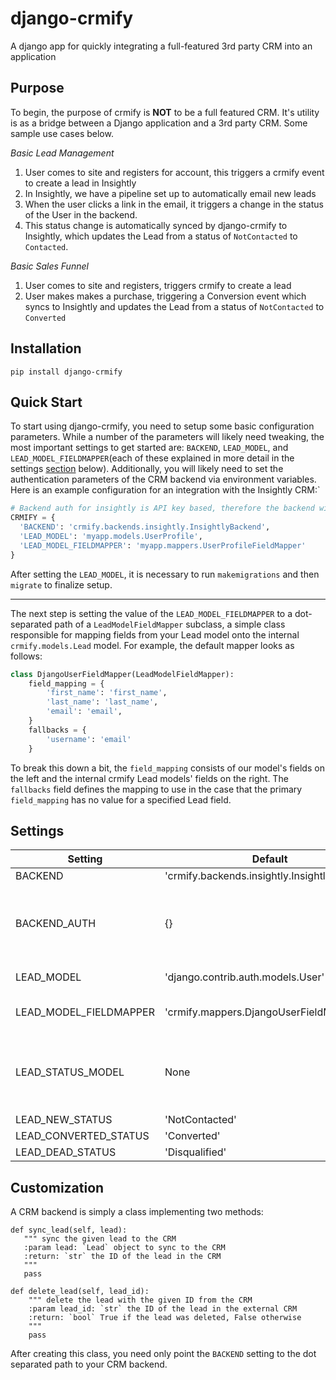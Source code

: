 # django-crmify
A django app for quickly integrating a full-featured 3rd party CRM into an application

## Purpose
To begin, the purpose of crmify is **NOT** to be a full featured CRM. It's utility is as a bridge between a Django application
and a 3rd party CRM. Some sample use cases below.
 
*Basic Lead Management*
1. User comes to site and registers for account, this triggers a crmify event to create a lead in Insightly
2. In Insightly, we have a pipeline set up to automatically email new leads
3. When the user clicks a link in the email, it triggers a change in the status of the User in the backend.
4. This status change is automatically synced by django-crmify to Insightly, which updates the Lead from a status of `NotContacted` to `Contacted`.

*Basic Sales Funnel*
1. User comes to site and registers, triggers crmify to create a lead
2. User makes makes a purchase, triggering a Conversion event which syncs to Insightly and updates the Lead from a status of `NotContacted` to `Converted`

## Installation
```
pip install django-crmify
```

## Quick Start
To start using django-crmify, you need to setup some basic configuration parameters. While a number of the parameters will likely need tweaking, the most important settings to get started are: `BACKEND`, `LEAD_MODEL`, and `LEAD_MODEL_FIELDMAPPER`(each of these explained in more detail in the settings [section](#settings) below). Additionally, you will likely need to set the authentication parameters of the CRM backend via environment variables. Here is an example configuration for an integration with the Insightly CRM:`

```python
# Backend auth for insightly is API key based, therefore the backend will be looking for an environment variable CRMIFY_BACKEND_AUTH_API_KEY for auth
CRMIFY = {
  'BACKEND': 'crmify.backends.insightly.InsightlyBackend',
  'LEAD_MODEL': 'myapp.models.UserProfile',
  'LEAD_MODEL_FIELDMAPPER': 'myapp.mappers.UserProfileFieldMapper'
}
```

After setting the `LEAD_MODEL`, it is necessary to run `makemigrations` and then `migrate` to finalize setup.

---

The next step is setting the value of the `LEAD_MODEL_FIELDMAPPER` to a dot-separated path of a `LeadModelFieldMapper` subclass, a simple class responsible for mapping fields from your Lead model onto the internal `crmify.models.Lead` model. For example, the default mapper looks as follows:

```python
class DjangoUserFieldMapper(LeadModelFieldMapper):
    field_mapping = {
        'first_name': 'first_name',
        'last_name': 'last_name',
        'email': 'email',
    }
    fallbacks = {
        'username': 'email'
    }
```

To break this down a bit, the `field_mapping` consists of our model's fields on the left and the internal crmify Lead models' fields on the right. The `fallbacks` field defines the mapping to use in the case that the primary `field_mapping` has no value for a specified Lead field. 

## Settings
| Setting                | Default                                       | Description                               |
| ---------------------- | --------------------------------------------- | ----------------------------------------- |
| BACKEND                | 'crmify.backends.insightly.InsightlyBackend'  | dot separated path to a CRM backend       |
| BACKEND_AUTH           | {}                                            | authentication parameters for the CRM backend. Stored in env vars CRMIFY_BACKEND_AUTH_API_KEY, CRMIFY_BACKEND_AUTH_USERNAME, and CRMIFY_BACKEND_AUTH_PASSWORD |     
| LEAD_MODEL             | 'django.contrib.auth.models.User'             | dot separated path to your applications model you'd like treated as a CRM lead |
| LEAD_MODEL_FIELDMAPPER | 'crmify.mappers.DjangoUserFieldMapper'        | dot separated path to a class defining a mapping between LEAD_MODEL and crmify Lead fields |
| LEAD_STATUS_MODEL      | None                                          | dot separated path to a class subclassing the `crmify.mixins.LeadStatusMixin`. In order to track lead status, this class must implement the `lead_status` method. |
| LEAD_NEW_STATUS        | 'NotContacted'                                | the status to use for new leads           |
| LEAD_CONVERTED_STATUS  | 'Converted'                                   | the status to use for converted leads     |
| LEAD_DEAD_STATUS       | 'Disqualified'                                | the status to use for dead leads          |

## Customization
A CRM backend is simply a class implementing two methods:

```
def sync_lead(self, lead):
   """ sync the given lead to the CRM 
   :param lead: `Lead` object to sync to the CRM
   :return: `str` the ID of the lead in the CRM
   """
   pass

def delete_lead(self, lead_id):
    """ delete the lead with the given ID from the CRM 
    :param lead_id: `str` the ID of the lead in the external CRM
    :return: `bool` True if the lead was deleted, False otherwise
    """
    pass
```

After creating this class, you need only point the `BACKEND` setting to the dot separated path to your CRM backend.
